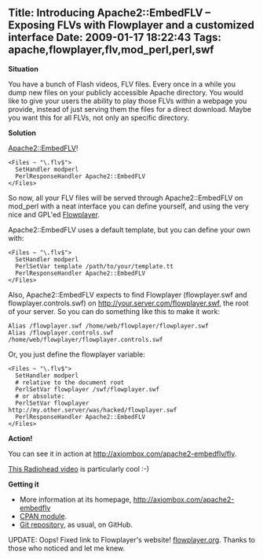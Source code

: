 Title: Introducing Apache2::EmbedFLV – Exposing FLVs with Flowplayer and a customized interface
Date: 2009-01-17 18:22:43
Tags: apache,flowplayer,flv,mod_perl,perl,swf
---
<strong>Situation</strong>

You have a bunch of Flash videos, FLV files. Every once in a while you dump new files on your publicly accessible Apache directory. You would like to give your users the ability to play those FLVs within a webpage you provide, instead of just serving them the files for a direct download. Maybe you want this for all FLVs, not only an specific directory.

<strong>Solution</strong>

<a href="http://axiombox.com/apache2-embedflv">Apache2::EmbedFLV</a>!
<pre><code>&lt;Files ~ "\.flv$"&gt;
  SetHandler modperl
  PerlResponseHandler Apache2::EmbedFLV
&lt;/Files&gt;
</code></pre>
So now, all your FLV files will be served through Apache2::EmbedFLV on mod_perl with a neat interface you can define yourself, and using the very nice and GPL'ed <a href="http://flowplayer.org">Flowplayer</a>.

Apache2::EmbedFLV uses a default template, but you can define your own with:
<pre><code>&lt;Files ~ "\.flv$"&gt;
  SetHandler modperl
  PerlSetVar template /path/to/your/template.tt
  PerlResponseHandler Apache2::EmbedFLV
&lt;/Files&gt;</code></pre>
Also, Apache2::EmbedFLV expects to find Flowplayer (flowplayer.swf and flowplayer.controls.swf) on http://your.server.com/flowplayer.swf, the root of your server. So you can do something like this to make it work:
<pre><code>Alias /flowplayer.swf /home/web/flowplayer/flowplayer.swf
Alias /flowplayer.controls.swf /home/web/flowplayer/flowplayer.controls.swf</code></pre>
Or, you just define the flowplayer variable:
<pre><code>&lt;Files ~ "\.flv$"&gt;
  SetHandler modperl
  # relative to the document root
  PerlSetVar flowplayer /swf/flowplayer.swf
  # or absolute:
  PerlSetVar flowplayer http://my.other.server/was/hacked/flowplayer.swf
  PerlResponseHandler Apache2::EmbedFLV
&lt;/Files&gt;</code></pre>
<strong>Action!</strong>

You can see it in action at <a href="http://axiombox.com/apache2-embedflv/flv">http://axiombox.com/apache2-embedflv/flv</a>.

<a href="http://axiombox.com/apache2-embedflv/flv/radiohead_bodysnatchers2.flv">This Radiohead video</a> is particularly cool :-)

<strong>Getting it</strong>
<ul>
	<li>More information at its homepage, <a href="http://axiombox.com/apache2-embedflv">http://axiombox.com/apache2-embedflv</a></li>
	<li><a href="http://search.cpan.org/~damog/Apache2-EmbedFLV-0.2/">CPAN module</a>.</li>
	<li><a href="http://github.com/damog/apache2-embedflv">Git repository</a>, as usual, on GitHub.</li>
</ul>
UPDATE: Oops! Fixed link to Flowplayer's website! <a href="http://flowplayer.org">flowplayer.org</a>. Thanks to those who noticed and let me knew.